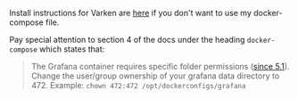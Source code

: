 Install instructions for Varken are [here](https://wiki.cajun.pro/books/varken/page/docker) if you don't want to use my docker-compose file.

Pay special attention to section 4 of the docs under the heading `docker-compose` which states that:
> The Grafana container requires specific folder permissions ([since 5.1](https://grafana.com/docs/installation/docker/#migration-from-a-previous-version-of-the-docker-container-to-5-1-or-later)). Change the user/group ownership of your grafana data directory to 472. Example: `chown 472:472 /opt/dockerconfigs/grafana` 